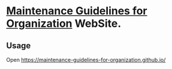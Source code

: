 # [Maintenance Guidelines for Organization](https://github.com/maintenance-guidelines-for-organization/guide "Maintenance Guidelines for Organization") WebSite.

## Usage

Open https://maintenance-guidelines-for-organization.github.io/